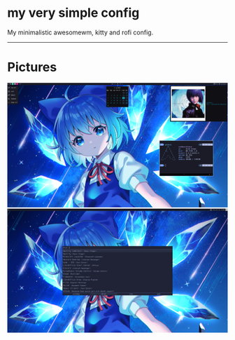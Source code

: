 # my very simple config 
My minimalistic awesomewm, kitty and rofi config.

---
# Pictures
![with wallpaper](pictures/full.png)
![rofi](pictures/rofi.png)
